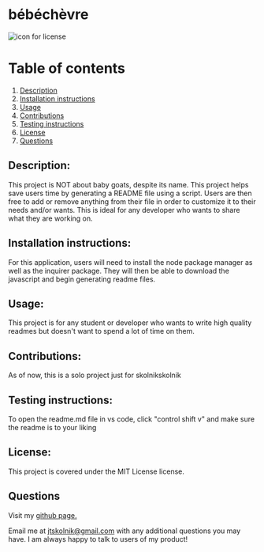 
# bébéchèvre 

![icon for license](https://camo.githubusercontent.com/3ccf4c50a1576b0dd30b286717451fa56b783512/68747470733a2f2f696d672e736869656c64732e696f2f62616467652f4c6963656e73652d4d49542d79656c6c6f772e737667)

# Table of contents
1. [Description](#Description)
2. [Installation instructions](#Installation-instructions)
3. [Usage](#usage)
4. [Contributions](#Contributions)
5. [Testing instructions](#Testing-instructions)
6. [License](#License)
7. [Questions](#Questions)

## Description: 
This project is NOT about baby goats, despite its name. This project helps save users time by generating a README file using a script. Users are then free to add or remove anything from their file in order to customize it to their needs and/or wants. This is ideal for any developer who wants to share what they are working on.

## Installation instructions: 
For this application, users will need to install the node package manager as well as the inquirer package. They will then be able to download the javascript and begin generating readme files. 

## Usage: 
This project is for any student or developer who wants to write high quality readmes but doesn't want to spend a lot of time on them.

## Contributions: 
As of now, this is a solo project just for skolnikskolnik

## Testing instructions: 
To open the readme.md file in vs code, click "control shift v" and make sure the readme is to your liking

## License:  
This project is covered under the MIT License license.

## Questions
Visit my <a href='www.github.com/skolnikskolnik'>github page.</a> 

Email me at jtskolnik@gmail.com with any additional questions you may have. I am always happy to talk to users of my product!
    